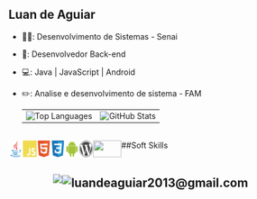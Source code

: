 
## Luan de Aguiar


- 🧑‍💻: Desenvolvimento de Sistemas - Senai
- 🌠: Desenvolvedor Back-end
- 💻: Java | JavaScript | Android
- ✏️: Analise e desenvolvimento de sistema - FAM

  <table cellspacing="20">
        <tr>
            <td>
                <img src="https://github-readme-stats.vercel.app/api/top-langs/?username=LuandxAguiar&layout=compact&theme=dracula&langs_count=8&show_icons=true" alt="Top Languages" width="300" height="200" />
            </td>
            <td>
                <img src="https://github-readme-stats.vercel.app/api?username=LuandxAguiar&theme=dracula&show_icons=true" alt="GitHub Stats" width="300" height="200" />
            </td>
        </tr>
    </table>
<br>
##Soft Skills

  <img align="left" alt="" height="30" width="25" src="https://raw.githubusercontent.com/devicons/devicon/master/icons/java/java-original.svg">
  <img align="left" alt="" height="30" width="25" src="https://raw.githubusercontent.com/devicons/devicon/master/icons/javascript/javascript-plain.svg">
  <img align="left" alt="" height="30" width="25" src="https://raw.githubusercontent.com/devicons/devicon/master/icons/html5/html5-original.svg">
  <img align="left" alt="" height="30" width="25" src="https://raw.githubusercontent.com/devicons/devicon/master/icons/css3/css3-original.svg">
  <img align="left" alt="" height="30" width="25" src="https://github.com/devicons/devicon/blob/master/icons/android/android-original.svg">
  <img align="left" alt="" height="30" width="25" src="https://github.com/devicons/devicon/blob/master/icons/wordpress/wordpress-plain.svg">
  <img align="left" alt="" height="30" width="50" src="https://www.primefaces.org/wp-content/uploads/2018/05/primetek_logo.png">

  



<br>
<br>
<div style="display:flex;align-items:center;justify-content:center;">
	<a href="https://www.linkedin.com/in/luan-de-aguiar-190b53168/" target="_blank"><img src="https://img.shields.io/badge/-LinkedIn-%230077B5?style=for-the-badge&logo=linkedin&logoColor=white" target="_blank"></a> 
  <img src="https://img.shields.io/badge/-Gmail-%23333?style=for-the-badge&logo=gmail&logoColor=white" target="_blank">
  <h2>luandeaguiar2013@gmail.com</h2>
</div>
<br>
